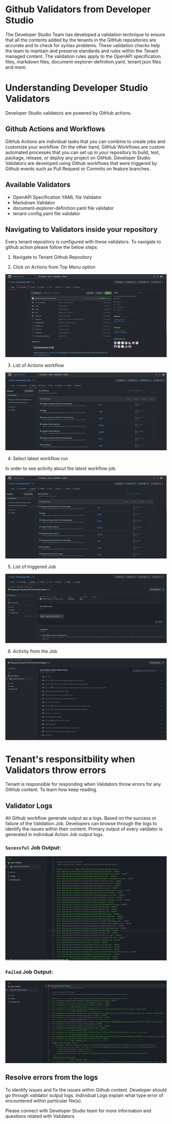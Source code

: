 # Github Validators from Developer Studio

The Developer Studio Team has developed a validation technique to ensure that all the contents added by the tenants in the GitHub repositories are accurate and to check for syntax problems. These validation checks help the team to maintain and preserve standards and rules within the Tenant managed content. The validation rules apply to the OpenAPI specification files, markdown files, document-explorer-definition.yaml, tenant.json files and more.


# Understanding Developer Studio Validators

Developer Studio validators are powered by GitHub actions.

## Github Actions and Workflows

GitHub Actions are individual tasks that you can combine to create jobs and customize your workflow. On the other hand, GitHub Workflows are custom automated processes that you can set up in your repository to build, test, package, release, or deploy any project on GitHub. Developer Studio Validators are developed using Github workflows that were triggered by Github events such as Pull Request or Commits on feature branches.

## Available Validators

  * OpenAPI Specification YAML file Validator
  * Markdown Validator
  * document-explorer-definition.yaml file validator
  * tenant-config.yaml file validator

## Navigating to Validators inside your repository

 Every tenant repository is configured with these validators. To navigate to github action please follow the below steps:

1. Navigate to Tenant Github Repository

2. Click on Actions from Top Menu option

![Git Action](/assets/images/action-path.png)

3. List of Actions workflow

![Git Action Overview](/assets/images/overview-actions.png)

4. Select latest workflow run
 
In order to see activity about the latest workflow job.

![Git Action workflow](/assets/images/workflow-job.png)

5. List of triggered Job

![Git Action Jobs](/assets/images/action-jobs.png)

6. Activity from the Job

![Git Action Job Activity](/assets/images/action-job-activity.png)


# Tenant's responsitbility when Validators throw errors

Tenant is responsible for responding when Validators throw errors for any GitHub content. To learn how keep reading.

## Validator Logs

All Github workflow generate output as a logs. Based on the success or failure of the Validation Job. Developers can browse through the logs to identify the issues within their content. 
Primary output of every validator is generated in individual Action Job output logs. 


### `Sucessful` Job Output: 

![Git Action Job Output](/assets/images/api-validator-pass.png)


### `Failed` Job Output:

![Git Action Job Output](/assets/images/action_error_logs.png)


## Resolve errors from the logs

To identify issues and fix the issues within Github content. Developer should go through validator output logs. Individual Logs explain what type error of encountered within particular file(s).



Please connect with Developer Studio team for more information and questions related with Validators. 
